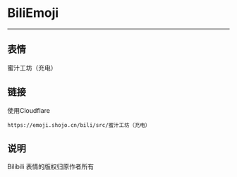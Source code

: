 # BiliEmoji
---
## 表情
蜜汁工坊（充电）
## 链接
使用Cloudflare
```
https://emoji.shojo.cn/bili/src/蜜汁工坊（充电）
```
## 说明
Bilibili 表情的版权归原作者所有
